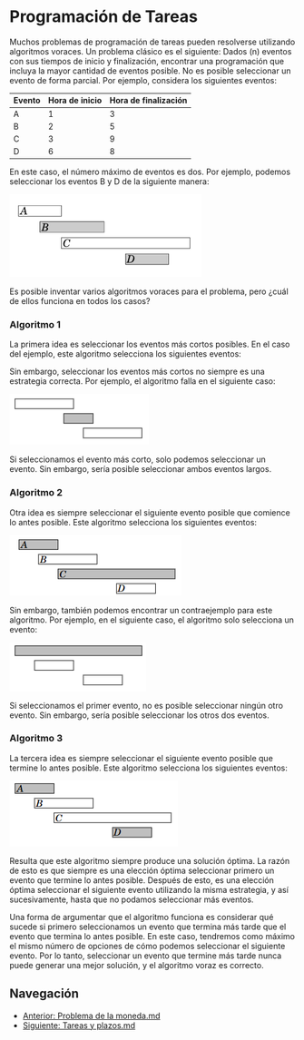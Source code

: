 # Programación de Tareas

Muchos problemas de programación de tareas pueden resolverse utilizando algoritmos voraces. Un problema clásico es el siguiente: Dados \(n\) eventos con sus tiempos de inicio y finalización, encontrar una programación que incluya la mayor cantidad de eventos posible. No es posible seleccionar un evento de forma parcial. Por ejemplo, considera los siguientes eventos:

| Evento | Hora de inicio | Hora de finalización |
|--------|----------------|----------------------|
| A      | 1              | 3                    |
| B      | 2              | 5                    |
| C      | 3              | 9                    |
| D      | 6              | 8                    |

En este caso, el número máximo de eventos es dos. Por ejemplo, podemos seleccionar los eventos B y D de la siguiente manera:

![alt text](image.png)

Es posible inventar varios algoritmos voraces para el problema, pero ¿cuál de ellos funciona en todos los casos?

### Algoritmo 1

La primera idea es seleccionar los eventos más cortos posibles. En el caso del ejemplo, este algoritmo selecciona los siguientes eventos:

Sin embargo, seleccionar los eventos más cortos no siempre es una estrategia correcta. Por ejemplo, el algoritmo falla en el siguiente caso:

![alt text](image-1.png)

Si seleccionamos el evento más corto, solo podemos seleccionar un evento. Sin embargo, sería posible seleccionar ambos eventos largos.

### Algoritmo 2

Otra idea es siempre seleccionar el siguiente evento posible que comience lo antes posible. Este algoritmo selecciona los siguientes eventos:

![alt text](image-4.png)

Sin embargo, también podemos encontrar un contraejemplo para este algoritmo. Por ejemplo, en el siguiente caso, el algoritmo solo selecciona un evento:

![alt text](image-2.png)

Si seleccionamos el primer evento, no es posible seleccionar ningún otro evento. Sin embargo, sería posible seleccionar los otros dos eventos.

### Algoritmo 3

La tercera idea es siempre seleccionar el siguiente evento posible que termine lo antes posible. Este algoritmo selecciona los siguientes eventos:

![alt text](image-3.png)

Resulta que este algoritmo siempre produce una solución óptima. La razón de esto es que siempre es una elección óptima seleccionar primero un evento que termine lo antes posible. Después de esto, es una elección óptima seleccionar el siguiente evento utilizando la misma estrategia, y así sucesivamente, hasta que no podamos seleccionar más eventos.

Una forma de argumentar que el algoritmo funciona es considerar qué sucede si primero seleccionamos un evento que termina más tarde que el evento que termina lo antes posible. En este caso, tendremos como máximo el mismo número de opciones de cómo podemos seleccionar el siguiente evento. Por lo tanto, seleccionar un evento que termine más tarde nunca puede generar una mejor solución, y el algoritmo voraz es correcto.

## Navegación

- [Anterior: Problema de la moneda.md](./Problema%20de%20la%20moneda.md)
- [Siguiente: Tareas y plazos.md](./Tareas%20y%20plazos.md)